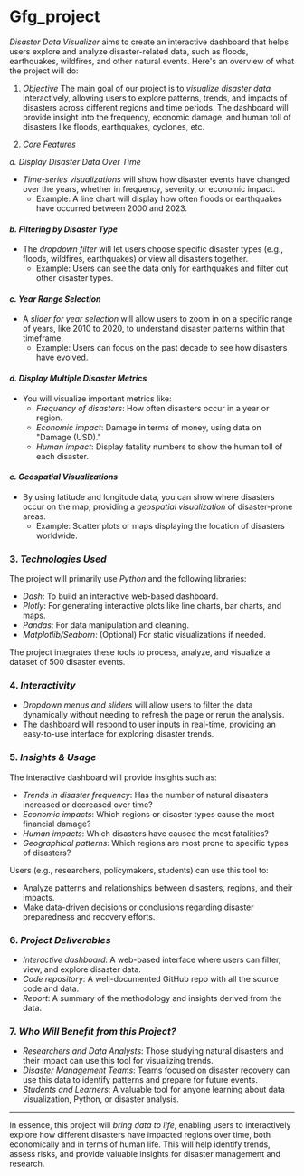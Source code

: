 # Gfg_project
*Disaster Data Visualizer* aims to create an interactive dashboard that helps users explore and analyze disaster-related data, such as floods, earthquakes, wildfires, and other natural events. 
Here's an overview of what the project will do:

1. *Objective*
The main goal of our project is to *visualize disaster data* interactively, allowing users to explore patterns, trends, and impacts of disasters across different regions and time periods. The dashboard will provide insight into the frequency, economic damage, and human toll of disasters like floods, earthquakes, cyclones, etc.

2. *Core Features*

*a. Display Disaster Data Over Time*
- *Time-series visualizations* will show how disaster events have changed over the years, whether in frequency, severity, or economic impact.
  - Example: A line chart will display how often floods or earthquakes have occurred between 2000 and 2023.

#### *b. Filtering by Disaster Type*
- The *dropdown filter* will let users choose specific disaster types (e.g., floods, wildfires, earthquakes) or view all disasters together.
  - Example: Users can see the data only for earthquakes and filter out other disaster types.

#### *c. Year Range Selection*
- A *slider for year selection* will allow users to zoom in on a specific range of years, like 2010 to 2020, to understand disaster patterns within that timeframe.
  - Example: Users can focus on the past decade to see how disasters have evolved.

#### *d. Display Multiple Disaster Metrics*
- You will visualize important metrics like:
  - *Frequency of disasters*: How often disasters occur in a year or region.
  - *Economic impact*: Damage in terms of money, using data on "Damage (USD)."
  - *Human impact*: Display fatality numbers to show the human toll of each disaster.

#### *e. Geospatial Visualizations*
- By using latitude and longitude data, you can show where disasters occur on the map, providing a *geospatial visualization* of disaster-prone areas.
  - Example: Scatter plots or maps displaying the location of disasters worldwide.

### 3. *Technologies Used*
The project will primarily use *Python* and the following libraries:
- *Dash*: To build an interactive web-based dashboard.
- *Plotly*: For generating interactive plots like line charts, bar charts, and maps.
- *Pandas*: For data manipulation and cleaning.
- *Matplotlib/Seaborn*: (Optional) For static visualizations if needed.
  
The project integrates these tools to process, analyze, and visualize a dataset of 500 disaster events.

### 4. *Interactivity*
- *Dropdown menus and sliders* will allow users to filter the data dynamically without needing to refresh the page or rerun the analysis.
- The dashboard will respond to user inputs in real-time, providing an easy-to-use interface for exploring disaster trends.

### 5. *Insights & Usage*
The interactive dashboard will provide insights such as:
- *Trends in disaster frequency*: Has the number of natural disasters increased or decreased over time?
- *Economic impacts*: Which regions or disaster types cause the most financial damage?
- *Human impacts*: Which disasters have caused the most fatalities?
- *Geographical patterns*: Which regions are most prone to specific types of disasters?

Users (e.g., researchers, policymakers, students) can use this tool to:
- Analyze patterns and relationships between disasters, regions, and their impacts.
- Make data-driven decisions or conclusions regarding disaster preparedness and recovery efforts.

### 6. *Project Deliverables*
- *Interactive dashboard*: A web-based interface where users can filter, view, and explore disaster data.
- *Code repository*: A well-documented GitHub repo with all the source code and data.
- *Report*: A summary of the methodology and insights derived from the data.

### 7. *Who Will Benefit from this Project?*
- *Researchers and Data Analysts*: Those studying natural disasters and their impact can use this tool for visualizing trends.
- *Disaster Management Teams*: Teams focused on disaster recovery can use this data to identify patterns and prepare for future events.
- *Students and Learners*: A valuable tool for anyone learning about data visualization, Python, or disaster analysis.

---
In essence, this project will *bring data to life*, enabling users to interactively explore how different disasters have impacted regions over time, both economically and in terms of human life. This will help identify trends, assess risks, and provide valuable insights for disaster management and research.
